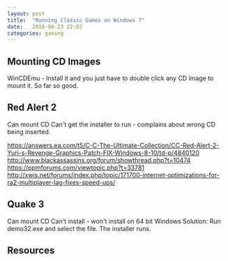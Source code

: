 ```yaml
---
layout: post
title:  "Running Classic Games on Windows 7"
date:   2018-08-23 22:03
categories: gaming
---
```


## Mounting CD Images ##

WinCDEmu - Install it and you just have to double click any CD image to mount it. So far so good.

## Red Alert 2 ##

Can mount CD
Can't get the installer to run - complains about wrong CD being inserted.


https://answers.ea.com/t5/C-C-The-Ultimate-Collection/CC-Red-Alert-2-Yuri-s-Revenge-Graphics-Patch-FIX-Windows-8-10/td-p/4840120
http://www.blackassassins.org/forum/showthread.php?t=10474
https://ppmforums.com/viewtopic.php?t=33781
http://xwis.net/forums/index.php/topic/171700-internet-optimizations-for-ra2-multiplayer-lag-fixes-speed-ups/
## Quake 3 ##

Can mount CD
Can't install - won't install on 64 bit Windows
Solution: Run demo32.exe and select the file. The installer runs.
## Resources ##

